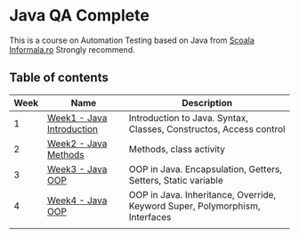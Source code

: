 # Java QA Complete 

This is a course on Automation Testing based on Java from [Scoala Informala.ro](https://scoalainformala.ro/cursuri/testare-software-curs-online/?_gl=1*smtm8t*_up*MQ..*_ga*MTA1ODU4MTU5Mi4xNzYxOTE3NjM5*_ga_29MJ03GMLK*czE3NjE5MTc2MzkkbzEkZzAkdDE3NjE5MTc2MzkkajYwJGwwJGgxMjAwOTEzNDkx)
Strongly recommend. 

## Table of contents


| Week 	| Name                                                                	                                | Description                                                                  	|
|------	|------------------------------------------------------------------------------------------------------ |------------------------------------------------------------------------------ |
| 1   	| [Week1 - Java Introduction](https://github.com/soitirakis/Java_QA_Complete/tree/main/Week1)   	| Introduction to Java. Syntax, Classes, Constructos, Access control 	        |
| 2    	| [Week2 - Java Methods](https://github.com/soitirakis/Java_QA_Complete/tree/main/Week2)        	| Methods, class activity                         	                        |
| 3    	| [Week3 - Java OOP](https://github.com/soitirakis/Java_QA_Complete/tree/main/Week3)	                | OOP in Java. Encapsulation, Getters, Setters, Static variable             	|
| 4    	| [Week4 - Java OOP](https://github.com/soitirakis/Java_QA_Complete/tree/main/Week4)     	        | OOP in Java. Inheritance, Override, Keyword Super, Polymorphism, Interfaces   |
    	                  	                      	|
